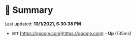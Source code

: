 # 📖 Summary
Last updated: **10/1/2021, 6:30:38 PM**

- `GET` [https://google.com](https://google.com) - **Up** (135ms)
